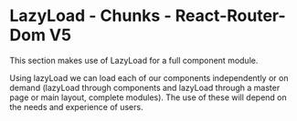 # LazyLoad - Chunks - React-Router-Dom V5
This section makes use of LazyLoad for a full component module.

Using lazyLoad we can load each of our components independently or on demand (lazyLoad through components and lazyLoad through a master page or main layout, complete modules). The use of these will depend on the needs and experience of users.
